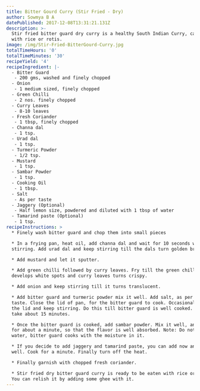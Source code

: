 ```yaml
---
title: Bitter Gourd Curry (Stir Fried - Dry)
author: Sowmya B A
datePublished: 2017-12-08T13:31:21.131Z
description: >-
  Stir fried bitter guard dry curry is a healthy South Indian Curry, can be had
  with rice or rotis.
image: /img/Stir-Fried-BitterGourd-Curry.jpg
totalTimeHours: '0'
totalTimeMinutes: '30'
recipeYield: '4'
recipeIngredient: |-
  - Bitter Guard
   - 200 gms, washed and finely chopped
  - Onion
   - 1 medium sized, finely chopped
  - Green Chilli
   - 2 nos. finely chopped
  - Curry Leaves
   - 8-10 leaves
  - Fresh Coriander
   - 1 tbsp, finely chopped
  - Channa dal
   - 1 tsp.
  - Urad dal
   - 1 tsp.
  - Turmeric Powder
   - 1/2 tsp.
  - Mustard
   - 1 tsp.
  - Sambar Powder
   - 1 tsp.
  - Cooking Oil
   - 1 tbsp.
  - Salt
   - As per taste
  - Jaggery (Optional)
   - Half lemon size, powdered and diluted with 1 tbsp of water
  - Tamarind paste (Optional)
   - 1 tsp.
recipeInstructions: >
  * Finely wash bitter guard and chop them into small pieces

  * In a frying pan, heat oil, add channa dal and wait for 10 seconds with
  stirring. Add urad dal and keep stirring till the dals turn golden brown.

  * Add mustard and let it sputter.

  * Add green chilli followed by curry leaves. Fry till the green chilli
  develops white spots and curry leaves turns crispy.

  * Add onion and keep stirring till it turns translucent.

  * Add bitter guard and turmeric powder mix it well. Add salt, as per required
  taste. Close the lid of pan, for the bitter guard to cook. Occasionally, open
  the lid and keep stirring. Do this till bitter guard is well cooked. It may
  take about 15 minutes.

  * Once the bitter guard is cooked, add sambar powder. Mix it well, and cook
  for about a minute, so that the flavor is well absorbed. Note: Do not add any
  water, bitter guard cooks with the moisture in it.

  * If you decide to add jaggery and tamarind paste, you can add now and mix
  well. Cook for a minute. Finally turn off the heat.

  * Finally garnish with chopped fresh coriander.

  * Stir fried dry bitter guard curry is ready to be eaten with rice or rotis.
  You can relish it by adding some ghee with it.
---
```







